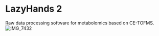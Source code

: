 # LazyHands 2
Raw data processing software for metabolomics based on CE-TOFMS.
![IMG_7432](https://user-images.githubusercontent.com/5289906/140470614-ea650f26-0605-4469-8897-2401b58bccac.JPEG)
